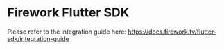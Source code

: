 # Firework Flutter SDK

Please refer to the integration guide here: https://docs.firework.tv/flutter-sdk/integration-guide